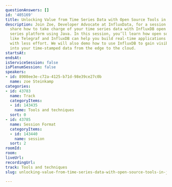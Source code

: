 ```yaml
---
questionAnswers: []
id: '405169'
title: Unlocking Value from Time Series Data with Open Source Tools in Java
description: Join Zoe, Developer Advocate at InfluxData, for a session where she will
  share how to take charge of your time series data with InfluxDB open source time
  series platform using Java. In this session, you’ll learn how open source tools
  like Telegraf and InfluxDB can help you build real-time applications faster and
  with less effort. We will also demo how to use InfluxDB to gain visibility and insight
  into your time-stamped data from the edge to the cloud.
startsAt: 
endsAt: 
isServiceSession: false
isPlenumSession: false
speakers:
- id: 8908ee3e-c72a-4125-b71d-98e39ce27c0b
  name: zoe Steinkamp
categories:
- id: 43783
  name: Track
  categoryItems:
  - id: 143435
    name: Tools and techniques
  sort: 0
- id: 43785
  name: Session Format
  categoryItems:
  - id: 143440
    name: session
  sort: 2
roomId: 
room: 
liveUrl: 
recordingUrl: 
track: Tools and techniques
slug: unlocking-value-from-time-series-data-with-open-source-tools-in-java

---
```

